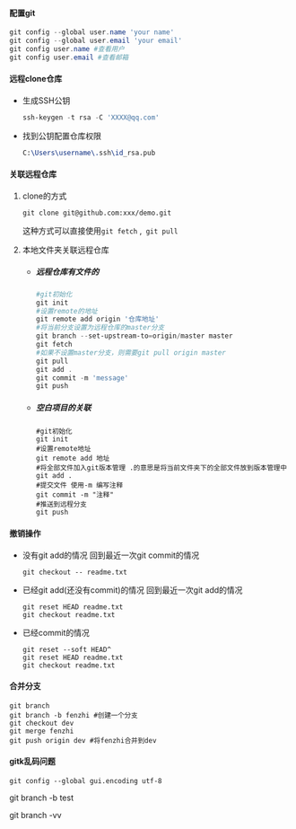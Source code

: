 #### 配置git

```powershell
git config --global user.name 'your name'
git config --global user.email 'your email'
git config user.name #查看用户
git config user.email #查看邮箱
```

#### 远程clone仓库

- 生成SSH公钥

  ```powershell
  ssh-keygen -t rsa -C 'XXXX@qq.com'
  ```

- 找到公钥配置仓库权限

  ```tex
  C:\Users\username\.ssh\id_rsa.pub
  ```

#### 关联远程仓库

1. clone的方式

   ```shell
   git clone git@github.com:xxx/demo.git
   ```

   这种方式可以直接使用`git fetch` ,` git pull`

2. 本地文件夹关联远程仓库

   - ##### 远程仓库有文件的

     ```powershell
     #git初始化
     git init
     #设置remote的地址
     git remote add origin '仓库地址' 
     #将当前分支设置为远程仓库的master分支
     git branch --set-upstream-to=origin/master master
     git fetch
     #如果不设置master分支，则需要git pull origin master
     git pull
     git add .
     git commit -m 'message'
     git push
     ```

   - ##### 空白项目的关联

     ```shell
     #git初始化
     git init
     #设置remote地址
     git remote add 地址
     #将全部文件加入git版本管理 .的意思是将当前文件夹下的全部文件放到版本管理中
     git add .
     #提交文件 使用-m 编写注释
     git commit -m "注释"
     #推送到远程分支
     git push
     ```
#### 撤销操作

- 没有git add的情况 回到最近一次git commit的情况

  ```shell
  git checkout -- readme.txt
  ```

- 已经git add(还没有commit)的情况 回到最近一次git add的情况

  ```shell
  git reset HEAD readme.txt
  git checkout readme.txt
  ```

- 已经commit的情况

  ```shell
  git reset --soft HEAD^
  git reset HEAD readme.txt
  git checkout readme.txt
  ```

  

#### 合并分支

```shell
git branch
git branch -b fenzhi #创建一个分支
git checkout dev
git merge fenzhi
git push origin dev #将fenzhi合并到dev
```

#### gitk乱码问题

```shell
git config --global gui.encoding utf-8
```

git branch -b test

git branch -vv 
